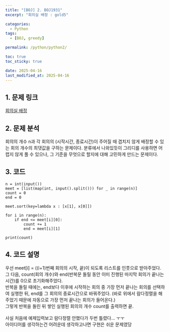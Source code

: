 ```yaml
---
title: "[BOJ] 2. BOJ1931"
excerpt: "회의실 배정 : gold5"

categories:
  - Python
tags:
  - [BOJ, greedy]

permalink: /python/python2/

toc: true
toc_sticky: true

date: 2025-04-16
last_modified_at: 2025-04-16
---
```


## 1. 문제 링크
[회의실 배정](https://www.acmicpc.net/problem/1931)

## 2. 문제 분석
회의의 개수 n과 각 회의의 (시작시간, 종료시간)이 주어질 때 겹치지 않게 배정할 수 있는 회의 개수의 최댓값을 구하는 문제이다. 
분류에서 나와있듯이 그리디를 사용하면 어렵지 않게 풀 수 있으나, 그 기준을 무엇으로 할지에 대해 고민하게 만드는 문제이다. 
## 3. 코드
~~~
n = int(input())
meet = [list(map(int, input().split())) for _ in range(n)]
count = 0
end = 0

meet.sort(key=lambda x : [x[1], x[0]])

for i in range(n):
    if end <= meet[i][0]:
        count += 1
        end = meet[i][1]

print(count)
~~~

## 4. 코드 설명
우선 meet[i] = ((i+1)번째 회의의 시작, 끝)이 되도록 리스트를 인풋으로 받아주었다. 그 다음, count(회의 개수)와 end(반복문 돌릴 동안 이미 진행된 마지막 회의가 끝나는 시간)를 0으로 초기화해주었다. 
<br>반복을 돌릴 때에는, end보다 이후에 시작하는 회의 중 가장 먼저 끝나는 회의를 선택하여 실행한 뒤, end를 그 회의의 종료시간으로 바꿔주었다. (바로 위에서 람다정렬을 해주었기 때문에 자동으로 가장 먼저 끝나는 회의가 들어온다.)
<br>그렇게 반복을 돌린 뒤 쌓인 실행된 회의의 개수 count를 출력하면 끝. 
<br><br>
사실 처음에 예제입력보고 람다정렬 안했다가 두번 틀렸다... ㅜㅜ
<br>아이디어를 생각하는건 어려운데 생각하고나면 구현은 쉬운 문제였당 